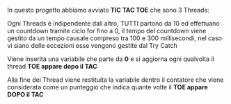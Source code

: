 In questo progetto abbiamo avviato **TIC TAC TOE** che sono 3 Threads:

Ogni Threads è indipendente dall altro, TUTTI partono da 10 ed effettuano un countdown tramite ciclo for fino a 0, il tempo del countdown viene gestito da un tempo causale compreso tra 100 e 300 millisecondi, nel caso vi siano delle eccezioni esse vengono gestite dal Try Catch

Viene inserita una variabile che parte da **0** e si aggiorna ogni qualvolta il thread **TOE appare dopo il TAC**

Alla fine dei Thread viene restituita la variabile dentro il contatore che viene considerata come un punteggio che indica quante volte il **TOE appare DOPO il TAC**
